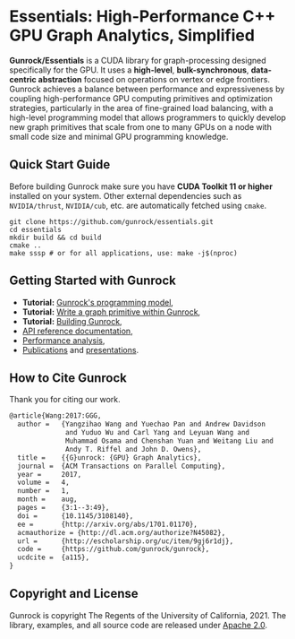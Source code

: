 # **Essentials:** High-Performance C++ GPU Graph Analytics, Simplified
**Gunrock/Essentials** is a CUDA library for graph-processing designed specifically for the GPU. It uses a **high-level**, **bulk-synchronous**, **data-centric abstraction** focused on operations on vertex or edge frontiers. Gunrock achieves a balance between performance and expressiveness by coupling high-performance GPU computing primitives and optimization strategies, particularly in the area of fine-grained load balancing, with a high-level programming model that allows programmers to quickly develop new graph primitives that scale from one to many GPUs on a node with small code size and minimal GPU programming knowledge.

## Quick Start Guide

Before building Gunrock make sure you have **CUDA Toolkit 11 or higher** installed on your system. Other external dependencies such as `NVIDIA/thrust`, `NVIDIA/cub`, etc. are automatically fetched using `cmake`.

```shell
git clone https://github.com/gunrock/essentials.git
cd essentials
mkdir build && cd build
cmake .. 
make sssp # or for all applications, use: make -j$(nproc) 
```

## Getting Started with Gunrock

- **Tutorial:** [Gunrock's programming model](),
- **Tutorial:** [Write a graph primitive within Gunrock](),
- **Tutorial:** [Building Gunrock](),
- [API reference documentation](),
- [Performance analysis](),
- [Publications](https://gunrock.github.io/docs/#/gunrock/publications_and_presentations) and [presentations](https://gunrock.github.io/docs/#/gunrock/publications_and_presentations?id=presentations).

## How to Cite Gunrock
Thank you for citing our work.

```tex
@article{Wang:2017:GGG,
  author =	 {Yangzihao Wang and Yuechao Pan and Andrew Davidson
              and Yuduo Wu and Carl Yang and Leyuan Wang and
              Muhammad Osama and Chenshan Yuan and Weitang Liu and
              Andy T. Riffel and John D. Owens},
  title =	 {{G}unrock: {GPU} Graph Analytics},
  journal =	 {ACM Transactions on Parallel Computing},
  year =	 2017,
  volume =	 4,
  number =	 1,
  month =	 aug,
  pages =	 {3:1--3:49},
  doi =		 {10.1145/3108140},
  ee =		 {http://arxiv.org/abs/1701.01170},
  acmauthorize = {http://dl.acm.org/authorize?N45082},
  url =		 {http://escholarship.org/uc/item/9gj6r1dj},
  code =	 {https://github.com/gunrock/gunrock},
  ucdcite =	 {a115},
}
```

## Copyright and License

Gunrock is copyright The Regents of the University of California, 2021. The library, examples, and all source code are released under [Apache 2.0](https://github.com/gunrock/essentials/blob/master/LICENSE).
